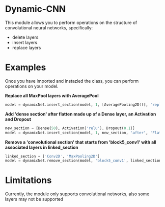 # Dynamic-CNN
This module allows you to perform operations on the structure of convolutional neural networks, specifically:
* delete layers
* insert layers
* replace layers

# Examples
Once you have imported and instazied the class, you can perform operations on your model. 

**Replace all MaxPool layers with AveragePool**
```python
model = dynamicNet.insert_section(model, 1, [AveragePooling2D()], 'replace', 'MaxPooling2D')
```

**Add 'dense section' after flatten made up of a Dense layer, an Activation and Dropout**
```python
new_section = [Dense(50), Activation('relu'), Dropout(0.1)]
model = dynamicNet.insert_section(model, 1, new_section, 'after', 'Flatten')
```

**Remove a 'convolutional section' that starts from 'block5_conv1' with all associated layers in linked_section**
```python
linked_section = ['Conv2D', 'MaxPooling2D']
model = dynamicNet.remove_section(model, 'block5_conv1', linked_section, True, False)
```

# Limitations
Currently, the module only supports convolutional networks, also some layers may not be supported
